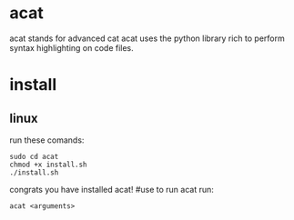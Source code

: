 # acat
acat stands for advanced cat acat uses the python library rich to perform syntax highlighting on code files.
# install
## linux
run these comands:
```
sudo cd acat
chmod +x install.sh
./install.sh
```
congrats you have installed acat!
#use
to run acat run:
```
acat <arguments>
```
